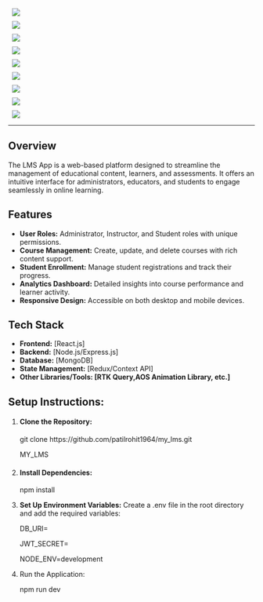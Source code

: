 <div style="margin:10px 8px;">
    <img src="https://res.cloudinary.com/dml8barkp/image/upload/v1733675437/home_landing_csjwco.png"/>
</div>
<div style="margin:10px 8px;">
    <img src="https://res.cloudinary.com/dml8barkp/image/upload/v1733675436/course_landing_c1zyms.png"/>
</div>
<div style="margin:10px 8px;">
    <img src="https://res.cloudinary.com/dml8barkp/image/upload/v1733675435/profile_landing_ws53sa.png"/>
</div>
<div style="margin:10px 8px;">
    <img src="https://res.cloudinary.com/dml8barkp/image/upload/v1733675431/purchase_landing_vxefvi.png"/>
</div>
<div style="margin:10px 8px;">
    <img src="https://res.cloudinary.com/dml8barkp/image/upload/v1733675431/couresLecture_landing_dixswr.png"/>
</div>
<div style="margin:10px 8px;">
    <img src="https://res.cloudinary.com/dml8barkp/image/upload/v1733675430/courses_landing_tdi4zt.png"/>
</div>
<div style="margin:10px 8px;">
    <img src="https://res.cloudinary.com/dml8barkp/image/upload/v1733675432/edit_landing_yhpkz9.png"/>
</div>
<div style="margin:10px 8px;">
    <img src="https://res.cloudinary.com/dml8barkp/image/upload/v1733675431/create_landing_gq3yvm.png"/>
</div>
<div style="margin:10px 8px;">
    <img src="https://res.cloudinary.com/dml8barkp/image/upload/v1733675433/payment_landing_iquhk6.png"/>
</div>

<hr/>

<div style="margin:12px 0px">
    <h2>Overview</h2>
    <p>The LMS App is a web-based platform designed to streamline the management of educational content, learners, and assessments. It offers an intuitive interface for administrators, educators, and students to engage seamlessly in online learning.</p>
</div>

<div>
    <h2>Features</h2>
    <ul>
        <li><strong>User Roles:</strong>  Administrator, Instructor, and Student roles with unique permissions.</li>
        <li><strong>Course Management:</strong> Create, update, and delete courses with rich content support.</li>
        <li><strong>Student Enrollment:</strong> Manage student registrations and track their progress.</li>
        <li><strong>Analytics Dashboard:</strong>  Detailed insights into course performance and learner activity.</li>
        <li><strong>Responsive Design:</strong> Accessible on both desktop and mobile devices.</li>
    </ul>
</div>

<div>
    <h2>Tech Stack</h2>
    <ul>
        <li><strong>Frontend:</strong> [React.js]</li>
        <li><strong>Backend:</strong> [Node.js/Express.js]</li>
        <li><strong>Database:</strong> [MongoDB]</li>
        <li><strong>State Management:</strong> [Redux/Context API]</li>
        <li><strong>Other Libraries/Tools: [RTK Query,AOS Animation Library, etc.]</strong></li>
    </ul>
</div>

<div>
    <h2>Setup Instructions:</h2>
    <ol>
        <li><h4>Clone the Repository:</h4></li>
        <p>git clone https://github.com/patilrohit1964/my_lms.git</p>
        <p>MY_LMS</p>
        <li><h4>Install Dependencies:</h4></li>
        <p>npm install</p>
        <li><strong>Set Up Environment Variables:</strong> Create a .env file in the root directory and add the required variables:</li>
        <p>DB_URI=<your-database-uri></p>
        <p>JWT_SECRET=<your-jwt-secret></p>
        <p>NODE_ENV=development</p>
        <li>Run the Application:</li>
        <p>npm run dev</p>
    </ol>

</div>
